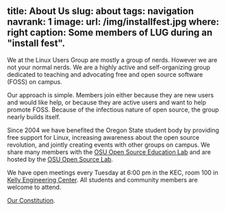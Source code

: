 title: About Us
slug: about
tags: navigation
navrank: 1
image:
    url: /img/installfest.jpg
    where: right
    caption: Some members of LUG during an "install fest".
---
We at the Linux Users Group are mostly a group of nerds. However we are not
your normal nerds. We are a highly active and self-organizing group dedicated
to teaching and advocating free and open source software (FOSS) on campus.

Our approach is simple. Members join either because they are new users and
would like help, or because they are active users and want to help promote
FOSS.  Because of the infectious nature of open source, the group nearly builds
itself.

Since 2004 we have benefited the Oregon State student body by providing free 
support for Linux, increasing awareness about the open source revolution, and 
jointly creating events with other groups on campus. We share many members with 
the [OSU Open Source Education Lab][osel] and are hosted by the [OSU Open Source
Lab][osuosl].

We have open meetings every Tuesday at 6:00 pm in the KEC, room 100
in [Kelly Engineering Center][KEC]. All students and community members are welcome
to attend. 

[Our Constitution][constitution].

[osel]: http://osel.oregonstate.edu
[osuosl]: http://osuosl.org
[constitution]: /constitution/
[KEC]: http://oregonstate.edu/campusmap/locations/info/870
